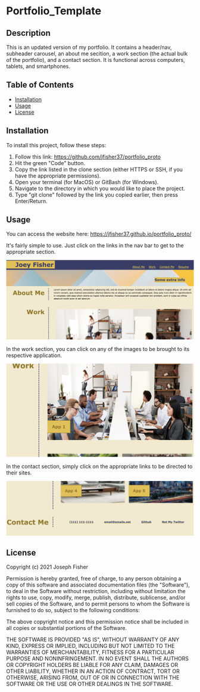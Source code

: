 # Portfolio_Template

## Description
This is an updated version of my portfolio. It contains a header/nav, subheader carousel, an about me secition, a work section (the actual bulk of the portfolio), and a contact section. It is functional across computers, tablets, and smartphones. 

## Table of Contents 
- [Installation](#installation)
- [Usage](#usage)
- [License](#license)

## Installation
To install this project, follow these steps:

1) Follow this link: https://github.com/jfisher37/portfolio_proto
2) Hit the green "Code" button.
3) Copy the link listed in the clone section (either HTTPS or SSH, if you have the appropriate permissions). 
4) Open your terminal (for MacOS) or GitBash (for Windows). 
5) Navigate to the directory in which you would like to place the project.
6) Type "git clone" followed by the link you copied earlier, then press Enter/Return.

## Usage
You can access the website here: 
https://jfisher37.github.io/portfolio_proto/

It's fairly simple to use. Just click on the links in the nav bar to get to the appropriate section. 

![screenshot of top of webpage](assets/images/proto_portfolio_screenshot.png)

In the work section, you can click on any of the images to be brought to its respective application.

![work section](assets/images/work_screenshot.png)

In the contact section, simply click on the appropriate links to be directed to their sites.

![contact section](assets/images/contact_screenshot.png)

   

## License
Copyright (c) 2021 Joseph Fisher

Permission is hereby granted, free of charge, to any person obtaining a copy
of this software and associated documentation files (the "Software"), to deal
in the Software without restriction, including without limitation the rights
to use, copy, modify, merge, publish, distribute, sublicense, and/or sell
copies of the Software, and to permit persons to whom the Software is
furnished to do so, subject to the following conditions:

The above copyright notice and this permission notice shall be included in all
copies or substantial portions of the Software.

THE SOFTWARE IS PROVIDED "AS IS", WITHOUT WARRANTY OF ANY KIND, EXPRESS OR
IMPLIED, INCLUDING BUT NOT LIMITED TO THE WARRANTIES OF MERCHANTABILITY,
FITNESS FOR A PARTICULAR PURPOSE AND NONINFRINGEMENT. IN NO EVENT SHALL THE
AUTHORS OR COPYRIGHT HOLDERS BE LIABLE FOR ANY CLAIM, DAMAGES OR OTHER
LIABILITY, WHETHER IN AN ACTION OF CONTRACT, TORT OR OTHERWISE, ARISING FROM,
OUT OF OR IN CONNECTION WITH THE SOFTWARE OR THE USE OR OTHER DEALINGS IN THE
SOFTWARE.

